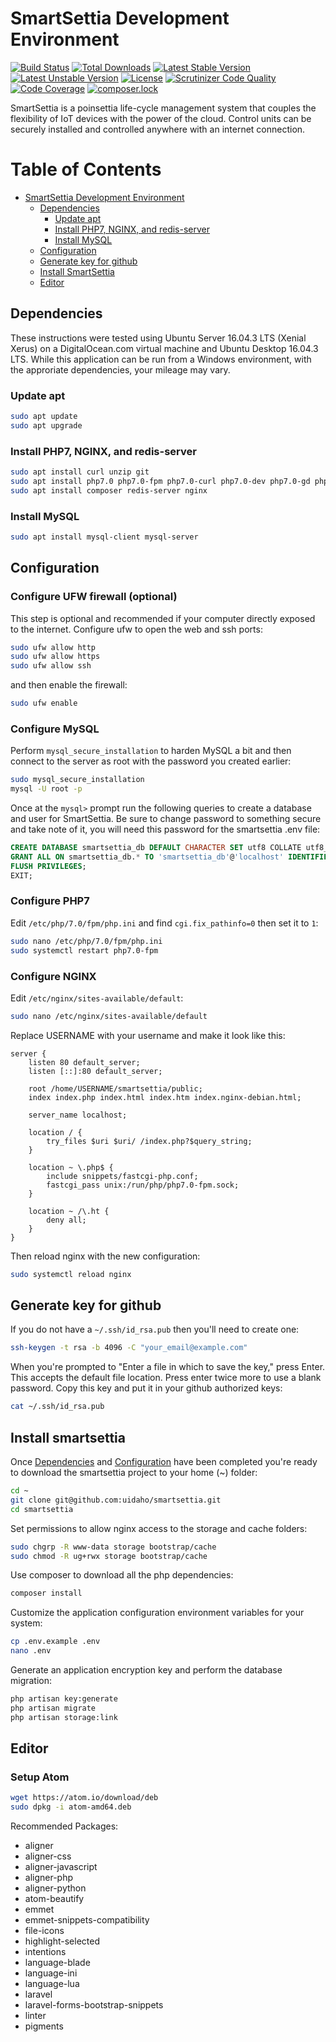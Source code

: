 # SmartSettia Development Environment

[![Build Status](https://travis-ci.org/uidaho/smartsettia.svg?branch=master)](https://travis-ci.org/uidaho/smartsettia)
[![Total Downloads](https://poser.pugx.org/uidaho/smartsettia/d/total)](https://packagist.org/packages/uidaho/smartsettia)
[![Latest Stable Version](https://poser.pugx.org/uidaho/smartsettia/v/stable)](https://packagist.org/packages/uidaho/smartsettia)
[![Latest Unstable Version](https://poser.pugx.org/uidaho/smartsettia/v/unstable)](https://packagist.org/packages/uidaho/smartsettia)
[![License](https://poser.pugx.org/uidaho/smartsettia/license)](https://packagist.org/packages/uidaho/smartsettia)
[![Scrutinizer Code Quality](https://scrutinizer-ci.com/g/uidaho/smartsettia/badges/quality-score.png?b=master)](https://scrutinizer-ci.com/g/uidaho/smartsettia/?branch=master)
[![Code Coverage](https://scrutinizer-ci.com/g/uidaho/smartsettia/badges/coverage.png?b=master)](https://scrutinizer-ci.com/g/uidaho/smartsettia/?branch=master)
[![composer.lock](https://poser.pugx.org/uidaho/smartsettia/composerlock)](https://packagist.org/packages/uidaho/smartsettia)

SmartSettia is a poinsettia life-cycle management system that couples the flexibility of IoT devices with the power of the cloud. Control units can be securely installed and controlled anywhere with an internet connection.

Table of Contents
=================

  * [SmartSettia Development Environment](#smartsettia-development-environment)
    * [Dependencies](#dependencies)
	  * [Update apt](#update-apt)
	  * [Install PHP7, NGINX, and redis-server](#install-php7-nginx-and-redis-server)
	  * [Install MySQL](#install-mysql)
    * [Configuration](#configuration)
	* [Generate key for github](#generate-key-for-github)
	* [Install SmartSettia](#install-smartsettia)
    * [Editor](#editor)


## Dependencies
These instructions were tested using Ubuntu Server 16.04.3 LTS (Xenial Xerus) on a DigitalOcean.com virtual machine and Ubuntu Desktop 16.04.3 LTS. While this application can be run from a Windows environment, with the approriate dependencies, your mileage may vary.

### Update apt
```bash
sudo apt update
sudo apt upgrade
```

### Install PHP7, NGINX, and redis-server
```bash
sudo apt install curl unzip git
sudo apt install php7.0 php7.0-fpm php7.0-curl php7.0-dev php7.0-gd php7.0-intl php7.0-mcrypt php7.0-json php7.0-mysql php7.0-opcache php7.0-bcmath php7.0-mbstring php7.0-soap php7.0-xml php7.0-cli
sudo apt install composer redis-server nginx
```

### Install MySQL
```bash
sudo apt install mysql-client mysql-server
```

## Configuration
### Configure UFW firewall (optional)
This step is optional and recommended if your computer directly exposed to the internet. Configure ufw to open the web and ssh ports:
```bash
sudo ufw allow http
sudo ufw allow https
sudo ufw allow ssh
```
and then enable the firewall:
```bash
sudo ufw enable
```

### Configure MySQL
Perform `mysql_secure_installation` to harden MySQL a bit and then connect to the server as root with the password you created earlier:
```bash
sudo mysql_secure_installation
mysql -U root -p
```
Once at the `mysql>` prompt run the following queries to create a database and user for SmartSettia. Be sure to change password to something secure and take note of it, you will need this password for the smartsettia .env file:
```sql
CREATE DATABASE smartsettia_db DEFAULT CHARACTER SET utf8 COLLATE utf8_unicode_ci;
GRANT ALL ON smartsettia_db.* TO 'smartsettia_db'@'localhost' IDENTIFIED BY 'password';
FLUSH PRIVILEGES;
EXIT;
```

### Configure PHP7
Edit `/etc/php/7.0/fpm/php.ini` and find `cgi.fix_pathinfo=0` then  set it to `1`:
```bash
sudo nano /etc/php/7.0/fpm/php.ini
sudo systemctl restart php7.0-fpm
```

### Configure NGINX
Edit `/etc/nginx/sites-available/default`:
```bash
sudo nano /etc/nginx/sites-available/default
```
Replace USERNAME with your username and make it look like this:
```nginx
server {
    listen 80 default_server;
    listen [::]:80 default_server;

    root /home/USERNAME/smartsettia/public;
    index index.php index.html index.htm index.nginx-debian.html;

    server_name localhost;

    location / {
        try_files $uri $uri/ /index.php?$query_string;
    }

    location ~ \.php$ {
        include snippets/fastcgi-php.conf;
        fastcgi_pass unix:/run/php/php7.0-fpm.sock;
    }

    location ~ /\.ht {
        deny all;
    }
}
```
Then reload nginx with the new configuration:
```bash
sudo systemctl reload nginx
```

## Generate key for github
If you do not have a `~/.ssh/id_rsa.pub` then you'll need to create one:
```bash
ssh-keygen -t rsa -b 4096 -C "your_email@example.com"
```
When you're prompted to "Enter a file in which to save the key," press Enter. This accepts the default file location. Press enter twice more to use a blank password. Copy this key and put it in your github authorized keys:
```bash
cat ~/.ssh/id_rsa.pub
```

## Install smartsettia
Once [Dependencies](#dependencies) and [Configuration](#configuration) have been completed you're ready to download the smartsettia project to your home (~) folder:
```bash
cd ~
git clone git@github.com:uidaho/smartsettia.git
cd smartsettia
```
Set permissions to allow nginx access to the storage and cache folders:
```bash
sudo chgrp -R www-data storage bootstrap/cache
sudo chmod -R ug+rwx storage bootstrap/cache
```
Use composer to download all the php dependencies:
```bash
composer install
```
Customize the application configuration environment variables for your system:
```bash
cp .env.example .env
nano .env
```
Generate an application encryption key and perform the database migration:
```bash
php artisan key:generate
php artisan migrate
php artisan storage:link
```



## Editor
### Setup Atom
```bash
wget https://atom.io/download/deb
sudo dpkg -i atom-amd64.deb
```

Recommended Packages:
* aligner
* aligner-css
* aligner-javascript
* aligner-php
* aligner-python
* atom-beautify
* emmet
* emmet-snippets-compatibility
* file-icons
* highlight-selected
* intentions
* language-blade
* language-ini
* language-lua
* laravel
* laravel-forms-bootstrap-snippets
* linter
* pigments
